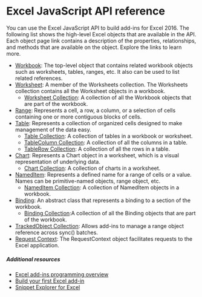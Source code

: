 # Excel JavaScript API reference

You can use the Excel JavaScript API to build add-ins for Excel 2016. The following list shows the high-level Excel objects that are available in the API. Each object page link contains a description of the properties, relationships, and methods that are available on the object. Explore the links to learn more.

* [Workbook](../../reference/excel/workbook.md): The top-level object that contains related workbook objects such as worksheets, tables, ranges, etc. It also can be used to list related references.
* [Worksheet](../../reference/excel/worksheet.md): A member of the Worksheets collection. The Worksheets collection contains all the Worksheet objects in a workbook.
	* [Worksheet Collection](../../reference/excel/worksheetcollection.md): A collection of all the Workbook objects that are part of the workbook.
* [Range](../../reference/excel/range.md): Represents a cell, a row, a column, or a selection of cells containing one or more contiguous blocks of cells.
* [Table](../../reference/excel/table.md): Represents a collection of organized cells designed to make management of the data easy.
	* [Table Collection](../../reference/excel/tablecollection.md): A collection of tables in a workbook or worksheet.
	* [TableColumn Collection](../../reference/excel/tablecolumncollection.md): A collection of all the columns in a table.
	* [TableRow Collection](../../reference/excel/tablerowcollection.md): A collection of all the rows in a table.
* [Chart](../../reference/excel/chart.md): Represents a Chart object in a worksheet, which is a visual representation of underlying data.
	* [Chart Collection](../../reference/excel/chartcollection.md): A collection of charts in a worksheet.
* [NamedItem](../../reference/excel/nameditem.md): Represents a defined name for a range of cells or a value. Names can be primitive-named objects, range object, etc.
	* [NamedItem Collection](../../reference/excel/nameditemcollection.md): A collection of NamedItem objects in a workbook.
* [Binding](../../reference/excel/binding.md): An abstract class that represents a binding to a section of the workbook.
	* [Binding Collection](../../reference/excel/bindingcollection.md):A collection of all the Binding objects that are part of the workbook.
* [TrackedObject Collection](../../reference/excel/trackedobjectscollection.md): Allows add-ins to manage a range object reference across sync() batches.
* [Request Context](../../reference/excel/requestcontext.md): The RequestContext object facilitates requests to the Excel application.


##### Additional resources

*  [Excel add-ins programming overview](excel-add-ins-javascript-programming-overview.md)
*  [Build your first Excel add-in](build-your-first-excel-add-in.md)
*  [Snippet Explorer for Excel](http://officesnippetexplorer.azurewebsites.net/#/snippets/excel)

